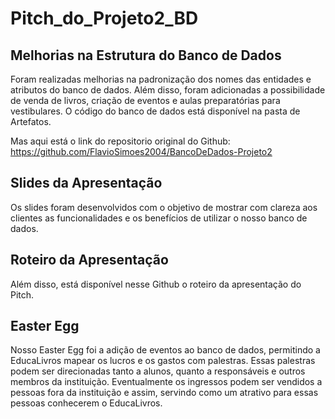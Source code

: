 # Pitch_do_Projeto2_BD

## Melhorias na Estrutura do Banco de Dados

Foram realizadas melhorias na padronização dos nomes das entidades e atributos do banco de dados. Além disso, foram adicionadas a possibilidade de venda de livros, criação de eventos e aulas preparatórias para vestibulares. O código do banco de dados está disponível na pasta de Artefatos.  

Mas aqui está o link do repositorio original do Github: https://github.com/FlavioSimoes2004/BancoDeDados-Projeto2

## Slides da Apresentação

Os slides foram desenvolvidos com o objetivo de mostrar com clareza aos clientes as funcionalidades e os benefícios de utilizar o nosso banco de dados.

## Roteiro da Apresentação

Além disso, está disponível nesse Github o roteiro da apresentação do Pitch.

## Easter Egg

Nosso Easter Egg foi a adição de eventos ao banco de dados, permitindo a EducaLivros mapear os lucros e os gastos com palestras. Essas palestras podem ser direcionadas tanto a alunos, quanto a responsáveis e outros membros da instituição. Eventualmente os ingressos podem ser vendidos a pessoas fora da instituição e assim, servindo como um atrativo para essas pessoas conhecerem o EducaLivros.
